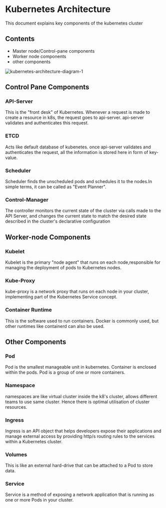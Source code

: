 # Kubernetes Architecture
This document explains key components of the kubernetes cluster

## Contents
* Master node/Control-pane components
* Worker node components
* other components

![kubernetes-architecture-diagram-1](https://github.com/manojmanu276/K8s-ClusterSetUp-using-Kubeadm/assets/102495616/36795d43-0ec1-4ded-b530-ae92a3d5c74c)

## Control Pane Components

### API-Server
This is the "front desk" of Kubernetes. Whenever a request is made to create a resource in k8s, the request goes to api-server. api-server validates and authenticates this request.

### ETCD
Acts like default database of kubenetes. once api-server validates and authenticates the request, all the information is stored here in form of key-value.

### Scheduler
Scheduler finds the unscheduled pods and schedules it to the nodes.In simple terms, it can be called as "Event Planner".

### Control-Manager
The controller monitors the current state of the cluster via calls made to the API Server, and changes the current state to match the desired state described in the cluster's declarative configuration

## Worker-node Components

### Kubelet
Kubelet is the primary "node agent" that runs on each node,responsible for managing the deployment of pods to Kubernetes nodes.

### Kube-Proxy
kube-proxy is a network proxy that runs on each node in your cluster, implementing part of the Kubernetes Service concept.

### Container Runtime
This is the software used to run containers. Docker is commonly used, but other runtimes like containerd can also be used.

## Other Components

### Pod
Pod is the smallest manageable unit in kubernetes. Container is enclosed within the pods. Pod is a group of one or more containers.

### Namespace
namespaces are like virtual cluster inside the k8's cluster, allows different teams to use same cluster. Hence there is optimal utilisation of cluster resources.

### Ingress
Ingress is an API object that helps developers expose their applications and manage external access by providing http/s routing rules to the services within a Kubernetes cluster.

### Volumes
This is like an external hard-drive that can be attached to a Pod to store data.

### Service
Service is a method of exposing a network application that is running as one or more Pods in your cluster.
